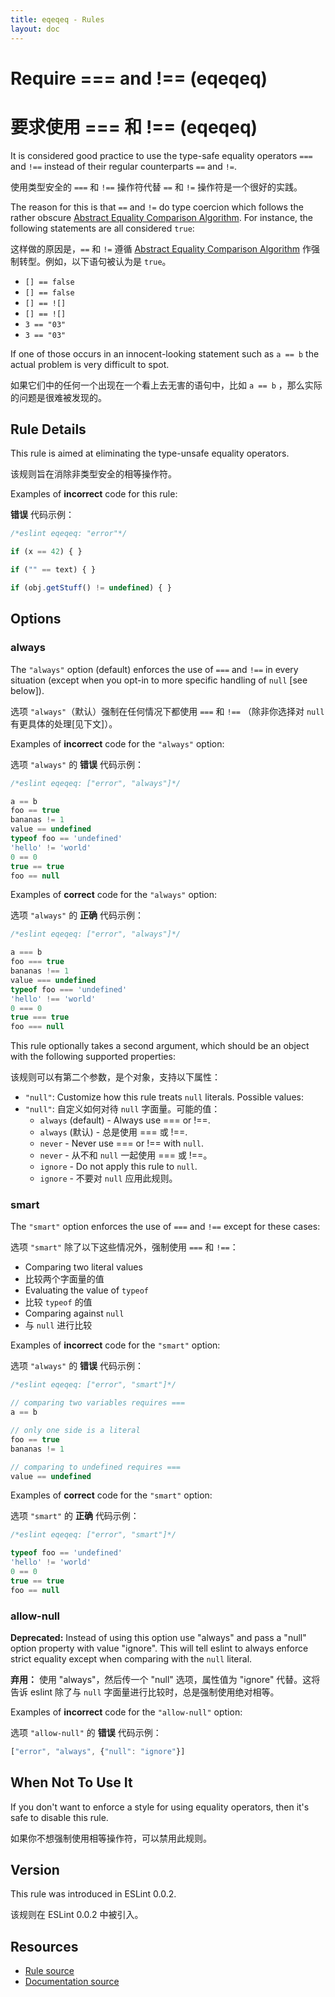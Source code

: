 ```yaml
---
title: eqeqeq - Rules
layout: doc
---
```

<!-- Note: No pull requests accepted for this file. See README.md in the root directory for details. -->

# Require === and !== (eqeqeq)

# 要求使用 === 和 !== (eqeqeq)

It is considered good practice to use the type-safe equality operators `===` and `!==` instead of their regular counterparts `==` and `!=`.

使用类型安全的 `===` 和 `!==` 操作符代替 `==` 和 `!=` 操作符是一个很好的实践。

The reason for this is that `==` and `!=` do type coercion which follows the rather obscure [Abstract Equality Comparison Algorithm](http://www.ecma-international.org/ecma-262/5.1/#sec-11.9.3).
For instance, the following statements are all considered `true`:

这样做的原因是，`==` 和 `!=` 遵循 [Abstract Equality Comparison Algorithm](http://www.ecma-international.org/ecma-262/5.1/#sec-11.9.3) 作强制转型。例如，以下语句被认为是 `true`。

* `[] == false`
* `[] == false`
* `[] == ![]`
* `[] == ![]`
* `3 == "03"`
* `3 == "03"`

If one of those occurs in an innocent-looking statement such as `a == b` the actual problem is very difficult to spot.

如果它们中的任何一个出现在一个看上去无害的语句中，比如 `a == b` ，那么实际的问题是很难被发现的。

## Rule Details

This rule is aimed at eliminating the type-unsafe equality operators.

该规则旨在消除非类型安全的相等操作符。

Examples of **incorrect** code for this rule:

**错误** 代码示例：

```js
/*eslint eqeqeq: "error"*/

if (x == 42) { }

if ("" == text) { }

if (obj.getStuff() != undefined) { }
```

## Options

### always

The `"always"` option (default) enforces the use of `===` and `!==` in every situation (except when you opt-in to more specific handling of `null` [see below]).

选项 `"always"`（默认）强制在任何情况下都使用 `===` 和 `!==` （除非你选择对 `null` 有更具体的处理[见下文]）。

Examples of **incorrect** code for the `"always"` option:

选项 `"always"` 的 **错误** 代码示例：

```js
/*eslint eqeqeq: ["error", "always"]*/

a == b
foo == true
bananas != 1
value == undefined
typeof foo == 'undefined'
'hello' != 'world'
0 == 0
true == true
foo == null

```

Examples of **correct** code for the `"always"` option:

选项 `"always"` 的 **正确** 代码示例：

```js
/*eslint eqeqeq: ["error", "always"]*/

a === b
foo === true
bananas !== 1
value === undefined
typeof foo === 'undefined'
'hello' !== 'world'
0 === 0
true === true
foo === null

```

This rule optionally takes a second argument, which should be an object with the following supported properties:

该规则可以有第二个参数，是个对象，支持以下属性：

* `"null"`: Customize how this rule treats `null` literals. Possible values:
* `"null"`: 自定义如何对待 `null` 字面量。可能的值：
    * `always` (default) - Always use === or !==.
    * `always` (默认) - 总是使用 === 或 !==.
    * `never` - Never use === or !== with `null`.
    * `never` - 从不和 `null` 一起使用 === 或 !==。
    * `ignore` - Do not apply this rule to `null`.
    * `ignore` - 不要对 `null` 应用此规则。

### smart

The `"smart"` option enforces the use of `===` and `!==` except for these cases:

选项 `"smart"` 除了以下这些情况外，强制使用 `===` 和 `!==`：

* Comparing two literal values
* 比较两个字面量的值
* Evaluating the value of `typeof`
* 比较 `typeof` 的值
* Comparing against `null`
* 与 `null` 进行比较

Examples of **incorrect** code for the `"smart"` option:

选项 `"always"` 的 **错误** 代码示例：

```js
/*eslint eqeqeq: ["error", "smart"]*/

// comparing two variables requires ===
a == b

// only one side is a literal
foo == true
bananas != 1

// comparing to undefined requires ===
value == undefined
```

Examples of **correct** code for the `"smart"` option:

选项 `"smart"` 的 **正确** 代码示例：

```js
/*eslint eqeqeq: ["error", "smart"]*/

typeof foo == 'undefined'
'hello' != 'world'
0 == 0
true == true
foo == null
```

### allow-null

**Deprecated:** Instead of using this option use "always" and pass a "null" option property with value "ignore". This will tell eslint to always enforce strict equality except when comparing with the `null` literal.

**弃用：** 使用 "always"，然后传一个 "null" 选项，属性值为 "ignore" 代替。这将告诉 eslint 除了与 `null` 字面量进行比较时，总是强制使用绝对相等。

Examples of **incorrect** code for the `"allow-null"` option:

选项 `"allow-null"` 的 **错误** 代码示例：

```js
["error", "always", {"null": "ignore"}]
```

## When Not To Use It

If you don't want to enforce a style for using equality operators, then it's safe to disable this rule.

如果你不想强制使用相等操作符，可以禁用此规则。

## Version

This rule was introduced in ESLint 0.0.2.

该规则在 ESLint 0.0.2 中被引入。

## Resources

* [Rule source](https://github.com/eslint/eslint/tree/master/lib/rules/eqeqeq.js)
* [Documentation source](https://github.com/eslint/eslint/tree/master/docs/rules/eqeqeq.md)
